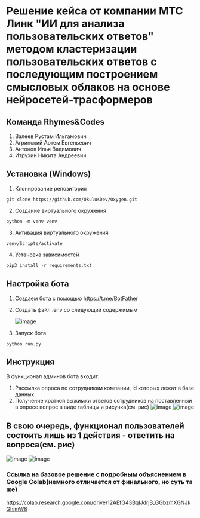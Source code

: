 # Решение кейса от компании МТС Линк "ИИ для анализа пользовательских ответов" методом кластеризации пользовательских ответов с последующим построением смысловых облаков на основе нейросетей-трасформеров

## Команда Rhymes&Codes
1. Валеев Рустам Ильгамович
2. Агринский Артем Евгеньевич
3. Антонов Илья Вадимович
4. Итрухин Никита Андреевич

## Установка (Windows)

1. Клонирование репозитория 

```git clone https://github.com/OkulusDev/Oxygen.git```

2. Создание виртуального окружения

```python -m venv venv```

3. Активация виртуального окружения

```venv/Scripts/activate```

4. Установка зависимостей

```pip3 install -r requirements.txt```

## Настройка бота

1. Создаем бота с помощью https://t.me/BotFather

2. Создать файл .env со следующий содержимым

   ![image](https://github.com/user-attachments/assets/6789273f-6499-4820-a94b-60414ebb89a5)

3. Запуск бота

```python run.py```
## Инструкция

В функционал админов бота входит:
1. Рассылка опроса по сотрудникам компании, id которых лежат в базе данных
2. Получение краткой выжимки ответов сотрудников на поставленный в опросе вопрос в виде таблицы и рисунка(см. рис)
   ![image](https://github.com/user-attachments/assets/ea68d8cf-aaa1-436d-8c6c-f5436a059afd)
   ![image](https://github.com/user-attachments/assets/a3c16777-2e24-4f31-8ceb-4f7af604762f)

   
## В свою очередь, функционал пользователей состоить лишь из 1 действия - ответить на вопроса(см. рис)


   ![image](https://github.com/user-attachments/assets/dc62618d-3851-49f7-b865-1d76e14786d0)
   ![image](https://github.com/user-attachments/assets/d4f1f098-1e9c-4436-bb39-a2c42f2e4c22)

### Ссылка на базовое решение с подробным объяснением в Google Colab(немного отличается от финального, но суть та же)
https://colab.research.google.com/drive/12AEfG43BqIJdrjB_GGbzmXGNJkGhjmW8
